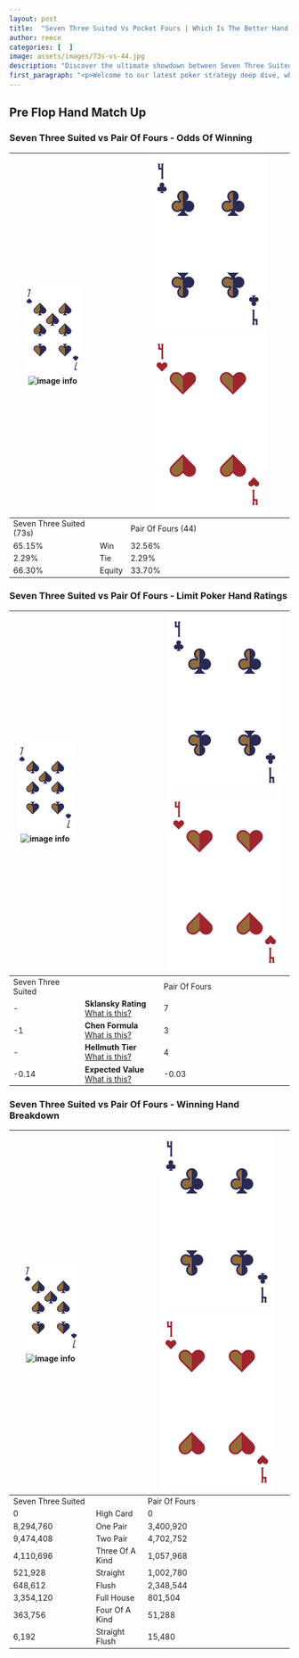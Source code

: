 ```yaml
---
layout: post
title:  "Seven Three Suited Vs Pocket Fours | Which Is The Better Hand In Poker? A Complete Guide"
author: reece
categories: [  ]
image: assets/images/73s-vs-44.jpg
description: "Discover the ultimate showdown between Seven Three Suited and Pair Of Fours in poker! Uncover the odds, strategies, and scenarios where one hand triumphs over the other. Get ready to up your poker game with this thrilling analysis."
first_paragraph: "<p>Welcome to our latest poker strategy deep dive, where we're pitting two distinct hands against each other in a high-stakes showdown: Seven Three Suited vs Pair Of Fours.</p><p>In the dynamic world of poker, every decision counts, and knowing which hand holds the upper hand is key to your success at the table.</p><p>In this article, we'll dissect these two hands, explore the scenarios where one dominates the other, and equip you with the knowledge to make strategic choices that can tip the odds in your favor.</p><p>Get ready to unravel the intriguing dynamics of these poker hands and elevate your game to new heights.</p>"
---
```




[comment]: # (sp0)

## Pre Flop Hand Match Up

<div class="table hand-ratings" markdown="1"> 



### Seven Three Suited vs Pair Of Fours - Odds Of Winning


    
| ![image info](assets/images/hand1/7.png) ![image info](assets/images/hand1/3s.png) |  | ![image info](assets/images/hand2/4.png) ![image info](assets/images/hand2/4o.png) |
| -------- | -------- | -------- |
| Seven Three Suited (73s) |  | Pair Of Fours (44) |
| 65.15% | Win | 32.56% |
| 2.29% | Tie | 2.29% |
| 66.30% | Equity | 33.70% |




[comment]: # (sp1)



### Seven Three Suited vs Pair Of Fours - Limit Poker Hand Ratings


    
| ![image info](assets/images/hand1/7.png) ![image info](assets/images/hand1/3s.png) |  | ![image info](assets/images/hand2/4.png) ![image info](assets/images/hand2/4o.png) |
| -------- | -------- | -------- |
| Seven Three Suited |  | Pair Of Fours |
| - | **Sklansky Rating** [What is this?](/sklansky-rating-explained) | 7 |
| -1 | **Chen Formula** [What is this?](/chen-formula-explained) | 3 |
| - | **Hellmuth Tier** [What is this?](/Hellmuth-tier-explained) | 4 |
| -0.14 | **Expected Value** [What is this?](/expected-value-explained) | -0.03 |




[comment]: # (sp2)



### Seven Three Suited vs Pair Of Fours - Winning Hand Breakdown


    
| ![image info](assets/images/hand1/7.png) ![image info](assets/images/hand1/3s.png) |  | ![image info](assets/images/hand2/4.png) ![image info](assets/images/hand2/4o.png) |
| -------- | -------- | -------- |
| Seven Three Suited |  | Pair Of Fours |
| 0 | High Card | 0 |
| 8,294,760 | One Pair | 3,400,920 |
| 9,474,408 | Two Pair | 4,702,752 |
| 4,110,696 | Three Of A Kind | 1,057,968 |
| 521,928 | Straight | 1,002,780 |
| 648,612 | Flush | 2,348,544 |
| 3,354,120 | Full House | 801,504 |
| 363,756 | Four Of A Kind | 51,288 |
| 6,192 | Straight Flush | 15,480 |




[comment]: # (sp3)



</div>

[comment]: # (sp4)



[comment]: # (sp5)

